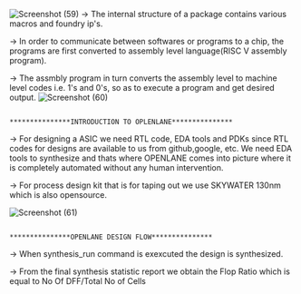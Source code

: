 ![Screenshot (59)](https://github.com/Santhosh1901/VSD_Digital_VLSI_SoC_design/assets/66910104/3ea3acd3-ae7d-42aa-b966-2469d3936181)
-> The internal structure of a package contains various macros and foundry ip's.

-> In order to communicate between softwares or programs to a chip,  the programs are first converted to assembly level language(RISC V assembly program).

-> The assmbly program in turn converts the assembly level to machine level codes i.e. 1's and 0's, so as to execute a program and get desired output.
![Screenshot (60)](https://github.com/Santhosh1901/VSD_Digital_VLSI_SoC_design/assets/66910104/d7f35262-48f7-482c-9de3-02c6b105e1d1)

                                                                 ***************INTRODUCTION TO OPLENLANE***************

-> For designing a ASIC we need RTL code, EDA tools and PDKs since RTL codes for designs are available to us from github,google, etc. We need EDA tools to synthesize and thats where OPENLANE comes into picture where it is completely automated without any human intervention.

-> For process design kit that is for taping out we use SKYWATER 130nm which is also opensource.

![Screenshot (61)](https://github.com/Santhosh1901/VSD_Digital_VLSI_SoC_design/assets/66910104/73e36abe-50a1-4599-a820-75be2d141ae1)


                                                                    ***************OPENLANE DESIGN FLOW***************

-> When synthesis_run command is exexcuted the design is synthesized.

-> From the final synthesis statistic report we obtain the Flop Ratio which is equal to No Of DFF/Total No of Cells





